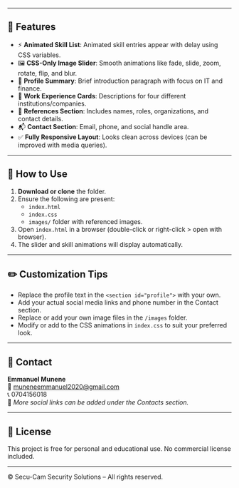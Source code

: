 
---

## 🧠 Features

- ⚡ **Animated Skill List**: Animated skill entries appear with delay using CSS variables.
- 🖼️ **CSS-Only Image Slider**: Smooth animations like fade, slide, zoom, rotate, flip, and blur.
- 🧾 **Profile Summary**: Brief introduction paragraph with focus on IT and finance.
- 👔 **Work Experience Cards**: Descriptions for four different institutions/companies.
- 👥 **References Section**: Includes names, roles, organizations, and contact details.
- 📬 **Contact Section**: Email, phone, and social handle area.
- ✅ **Fully Responsive Layout**: Looks clean across devices (can be improved with media queries).

---

## 🚀 How to Use

1. **Download or clone** the folder.
2. Ensure the following are present:
   - `index.html`
   - `index.css`
   - `images/` folder with referenced images.
3. Open `index.html` in a browser (double-click or right-click > open with browser).
4. The slider and skill animations will display automatically.

---

## ✏️ Customization Tips

- Replace the profile text in the `<section id="profile">` with your own.
- Add your actual social media links and phone number in the Contact section.
- Replace or add your own image files in the `/images` folder.
- Modify or add to the CSS animations in `index.css` to suit your preferred look.

---

## 📧 Contact

**Emmanuel Munene**  
📧 [muneneemmanuel2020@gmail.com](mailto:muneneemmanuel2020@gmail.com)  
📞 0704156018  
🔗 *More social links can be added under the Contacts section.*

---

## 📌 License

This project is free for personal and educational use. No commercial license included.

---

© Secu-Cam Security Solutions – All rights reserved.
